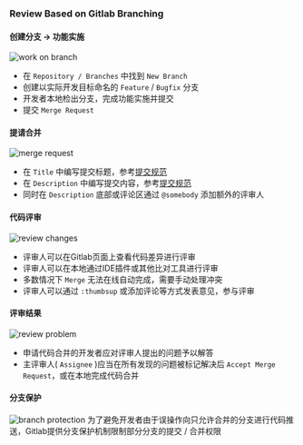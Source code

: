 ### Review Based on Gitlab Branching
#### 创建分支 -> 功能实施
![work on branch](../../pics/branch_04_cut.png)
- 在 ```Repository / Branches``` 中找到 ```New Branch```
- 创建以实际开发目标命名的 ```Feature``` / ```Bugfix``` 分支
- 开发者本地检出分支，完成功能实施并提交
- 提交 ```Merge Request```

#### 提请合并
![merge request](../../pics/branch_05.png)
- 在 ```Title``` 中编写提交标题，参考[提交规范](commit.md)
- 在 ```Description``` 中编写提交内容，参考[提交规范](commit.md)
- 同时在 ```Description``` 底部或评论区通过 ```@somebody``` 添加额外的评审人

#### 代码评审
![review changes](../../pics/branch_07.png)
- 评审人可以在Gitlab页面上查看代码差异进行评审
- 评审人可以在本地通过IDE插件或其他比对工具进行评审
- 多数情况下 ```Merge``` 无法在线自动完成，需要手动处理冲突
- 评审人可以通过 ```:thumbsup``` 或添加评论等方式发表意见，参与评审

#### 评审结果
![review problem](../../pics/branch_08.png)
- 申请代码合并的开发者应对评审人提出的问题予以解答
- 主评审人( ```Assignee``` )应当在所有发现的问题被标记解决后 ```Accept Merge Request```，或在本地完成代码合并

#### 分支保护
![branch protection](../../pics/branch_09.png)
为了避免开发者由于误操作向只允许合并的分支进行代码推送，Gitlab提供分支保护机制限制部分分支的提交 / 合并权限
